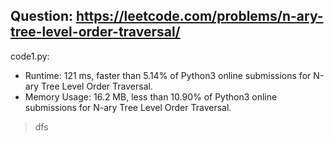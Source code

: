 ## Question: https://leetcode.com/problems/n-ary-tree-level-order-traversal/

code1.py:
* Runtime: 121 ms, faster than 5.14% of Python3 online submissions for N-ary Tree Level Order Traversal.
* Memory Usage: 16.2 MB, less than 10.90% of Python3 online submissions for N-ary Tree Level Order Traversal.
> dfs